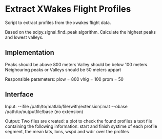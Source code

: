 # Extract XWakes Flight Profiles

Script to extract profiles from the xwakes flight data.

Based on the scipy.signal.find_peak algorithm.
Calculate the highest peaks and lowest valleys.

## Implementation

Peaks should be above 800 meters
Valley should be below 100 meters
Neighouring peaks or Valleys should be 50 meters appart

Responsible parameters:
    plow = 800
    vhig = 100
    prom = 50

## Interface

Input: --ifile /path/to/matlab/file/with/extension/.mat
       --obase /path/to/outputfile/base (no extension)

Output: Two files are created:
    a plot to check the found profiles
    a text file containing the following information:
    start and finish systime of each profile segment,
    the mean lats, lons, wspd and wdir over the profiles
